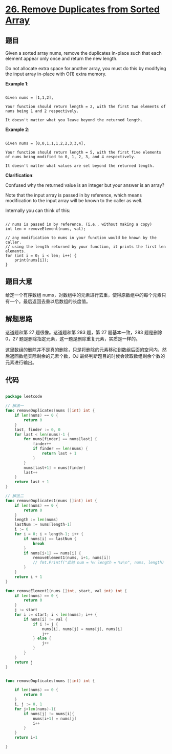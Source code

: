 # [26. Remove Duplicates from Sorted Array](https://leetcode.com/problems/remove-duplicates-from-sorted-array/)

## 题目

Given a sorted array nums, remove the duplicates in-place such that each element appear only once and return the new length.

Do not allocate extra space for another array, you must do this by modifying the input array in-place with O(1) extra memory.

**Example 1**:

```

Given nums = [1,1,2],

Your function should return length = 2, with the first two elements of nums being 1 and 2 respectively.

It doesn't matter what you leave beyond the returned length.

```

**Example 2**:

```

Given nums = [0,0,1,1,1,2,2,3,3,4],

Your function should return length = 5, with the first five elements of nums being modified to 0, 1, 2, 3, and 4 respectively.

It doesn't matter what values are set beyond the returned length.

```

**Clarification**:

Confused why the returned value is an integer but your answer is an array?

Note that the input array is passed in by reference, which means modification to the input array will be known to the caller as well.

Internally you can think of this:

```

// nums is passed in by reference. (i.e., without making a copy)
int len = removeElement(nums, val);

// any modification to nums in your function would be known by the caller.
// using the length returned by your function, it prints the first len elements.
for (int i = 0; i < len; i++) {
    print(nums[i]);
}

```

## 题目大意

给定一个有序数组 nums，对数组中的元素进行去重，使得原数组中的每个元素只有一个。最后返回去重以后数组的长度值。

## 解题思路

这道题和第 27 题很像。这道题和第 283 题，第 27 题基本一致，283 题是删除 0，27 题是删除指定元素，这一题是删除重复元素，实质是一样的。

这里数组的删除并不是真的删除，只是将删除的元素移动到数组后面的空间内，然后返回数组实际剩余的元素个数，OJ 最终判断题目的时候会读取数组剩余个数的元素进行输出。

## 代码

```go

package leetcode

// 解法一
func removeDuplicates(nums []int) int {
	if len(nums) == 0 {
		return 0
	}
	last, finder := 0, 0
	for last < len(nums)-1 {
		for nums[finder] == nums[last] {
			finder++
			if finder == len(nums) {
				return last + 1
			}
		}
		nums[last+1] = nums[finder]
		last++
	}
	return last + 1
}

// 解法二
func removeDuplicates1(nums []int) int {
	if len(nums) == 0 {
		return 0
	}
	length := len(nums)
	lastNum := nums[length-1]
	i := 0
	for i = 0; i < length-1; i++ {
		if nums[i] == lastNum {
			break
		}
		if nums[i+1] == nums[i] {
			removeElement1(nums, i+1, nums[i])
			// fmt.Printf("此时 num = %v length = %v\n", nums, length)
		}
	}
	return i + 1
}

func removeElement1(nums []int, start, val int) int {
	if len(nums) == 0 {
		return 0
	}
	j := start
	for i := start; i < len(nums); i++ {
		if nums[i] != val {
			if i != j {
				nums[i], nums[j] = nums[j], nums[i]
				j++
			} else {
				j++
			}
		}
	}
	return j
}


func removeDuplicates(nums []int) int {

	if len(nums) == 0 {
		return 0
	}
	i, j := 0, 1
	for j<len(nums)-1{
		if nums[j] != nums[i]{
			nums[i+1] = nums[j]
			i++
		}
	}
	return i+1

}

```
